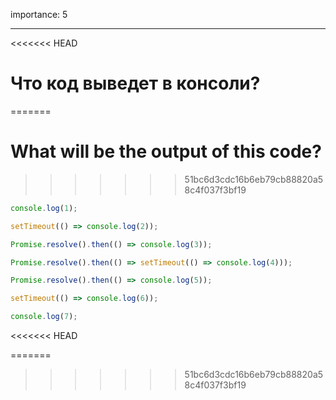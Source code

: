 importance: 5

---

<<<<<<< HEAD
# Что код выведет в консоли?
=======
# What will be the output of this code?
>>>>>>> 51bc6d3cdc16b6eb79cb88820a58c4f037f3bf19

```js
console.log(1);

setTimeout(() => console.log(2));

Promise.resolve().then(() => console.log(3));

Promise.resolve().then(() => setTimeout(() => console.log(4)));

Promise.resolve().then(() => console.log(5));

setTimeout(() => console.log(6));

console.log(7);
```
<<<<<<< HEAD

=======
>>>>>>> 51bc6d3cdc16b6eb79cb88820a58c4f037f3bf19
